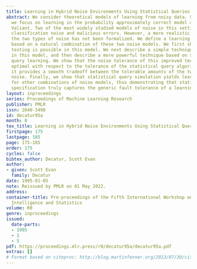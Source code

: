 ```yaml
---
title: Learning in Hybrid Noise Environments Using Statistical Queries
abstract: We consider theoretical models of learning from noisy data. Specifically,
  we focus on learning in the probability approximately correct model as defined by
  Valiant. Two of the most widely studied models of noise in this setting have been
  classification noise and malicious errors. However, a more realistic model combining
  the two types of noise has not been formalized. We define a learning environment
  based on a natural combination of these two noise models. We first show that hypothesis
  testing is possible in this model. We next describe a simple technique for learning
  in this model, and then describe a more powerful technique based on statistical
  query learning. We show that the noise tolerance of this improved technique is roughly
  optimal with respect to the tolerance of the statistical query algorithm and that
  it provides a smooth tradeoff between the tolerable amounts of the two types of
  noise. Finally, we show that statistical query simulation yields learning algorithms
  for other combinations of noise models, thus demonstrating that statistical query
  specification truly captures the generic fault tolerance of a learning algorithm.
layout: inproceedings
series: Proceedings of Machine Learning Research
publisher: PMLR
issn: 2640-3498
id: decatur95a
month: 0
tex_title: Learning in Hybrid Noise Environments Using Statistical Queries
firstpage: 175
lastpage: 185
page: 175-185
order: 175
cycles: false
bibtex_author: Decatur, Scott Evan
author:
- given: Scott Evan
  family: Decatur
date: 1995-01-05
note: Reissued by PMLR on 01 May 2022.
address:
container-title: Pre-proceedings of the Fifth International Workshop on Artificial
  Intelligence and Statistics
volume: R0
genre: inproceedings
issued:
  date-parts:
  - 1995
  - 1
  - 5
pdf: https://proceedings.mlr.press/r0/decatur95a/decatur95a.pdf
extras: []
# Format based on citeproc: http://blog.martinfenner.org/2013/07/30/citeproc-yaml-for-bibliographies/
---
```


